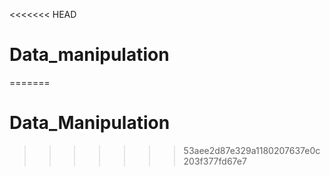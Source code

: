 <<<<<<< HEAD
# Data_manipulation
=======
# Data_Manipulation
>>>>>>> 53aee2d87e329a1180207637e0c203f377fd67e7

